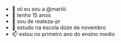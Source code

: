 - 👋 oii eu sou a @mariiii
- 👀 tenho 15 anos
- 🌱 sou de realeza-pr
- 💞️ estudo na escola doze de novembro 
- 📫 estou no primeiro ano do ensino medio
